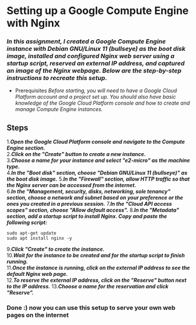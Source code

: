 # Setting up a Google Compute Engine with Nginx
### _In this assignment, I created a Google Compute Engine instance with Debian GNU/Linux 11 (bullseye) as the boot disk image, installed and configured Nginx web server using a startup script, reserved an external IP address, and captured an image of the Nginx webpage. Below are the step-by-step instructions to recreate this setup._


- Prerequisites
 _Before starting, you will need to have a Google Cloud Platform account and a project set up. You should also have basic knowledge of the Google Cloud Platform console and how to create and manage Compute Engine instances._



## Steps
1.***Open the Google Cloud Platform console and navigate to the Compute Engine section.***	
2.***Click on the "Create" button to create a new instance.***	
3.***Choose a name for your instance and select "e2-micro" as the machine type.***	
4.***In the "Boot disk" section, choose "Debian GNU/Linux 11 (bullseye)" as the boot disk image.***	
5.***In the "Firewall" section, allow HTTP traffic so that the Nginx server can be accessed from the internet.***	
6.***In the "Management, security, disks, networking, sole tenancy" section, choose a network and subnet based on your preference or the ones you created in a previous session.***	
7.***In the "Cloud API access scopes" section, choose "Allow default access".***
8.***In the "Metadata" section, add a startup script to install Nginx. Copy and paste the following script:***

```
sudo apt-get update
sudo apt install nginx -y
```
9.***Click "Create" to create the instance.***	
10.***Wait for the instance to be created and for the startup script to finish running.***	
11.***Once the instance is running, click on the external IP address to see the default Nginx web page.***	
12.***To reserve the external IP address, click on the "Reserve" button next to the IP address.***	13.***Choose a name for the reservation and click "Reserve".***


### Done :) now you can use this setup to serve your own web pages on the internet